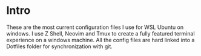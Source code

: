 # Intro

These are the most current configuration files I use for WSL Ubuntu on windows. I use Z Shell, Neovim and Tmux to create a fully featured terminal experience on a windows machine.
All the config files are hard linked into a Dotfiles folder for synchronization with git.
